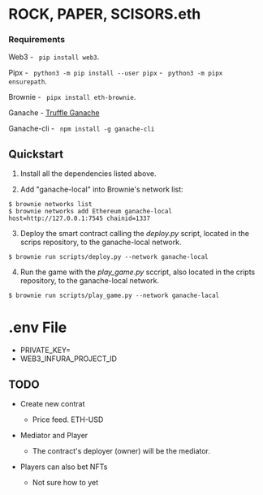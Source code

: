 # **ROCK, PAPER, SCISORS.eth**

### Requirements 

Web3
     - ``` pip install web3```.

Pipx
    - ``` python3 -m pip install --user pipx```
    - ``` python3 -m pipx ensurepath```.

Brownie
    - ``` pipx install eth-brownie```.

Ganache
    - [Truffle Ganache](https://trufflesuite.com/ganache/)

Ganache-cli
    - ``` npm install -g ganache-cli```

## Quickstart

1. Install all the dependencies listed above. 

2. Add "ganache-local" into Brownie's network list: 

```
$ brownie networks list
$ brownie networks add Ethereum ganache-local host=http://127.0.0.1:7545 chainid=1337
```

3. Deploy the smart contract calling the *deploy.py* script, located in the scrips repository, to the ganache-local network.
```
$ brownie run scripts/deploy.py --network ganache-local
```

4. Run the game with the *play_game.py* sccript, also located in the cripts repository, to the ganache-local network.
```
$ brownie run scripts/play_game.py --network ganache-lacal
```


# .env File
- PRIVATE_KEY=
- WEB3_INFURA_PROJECT_ID

## TODO

- Create new contrat
    - Price feed. ETH-USD

- Mediator and Player 
    - The contract's deployer (owner) will be the mediator. 

- Players can also bet NFTs 
    - Not sure how to yet 